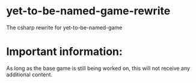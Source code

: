 # yet-to-be-named-game-rewrite
The csharp rewrite for yet-to-be-named-game

# Important information:
As long as the base game is still being worked on,
this will not receive any additional content.
